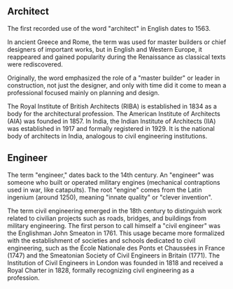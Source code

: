 ## Architect

The first recorded use of the word "architect" in English dates to 1563.

In ancient Greece and Rome, the term was used for master builders or chief designers of important works, but in English and Western Europe, it reappeared and gained popularity during the Renaissance as classical texts were rediscovered.

Originally, the word emphasized the role of a "master builder" or leader in construction, not just the designer, and only with time did it come to mean a professional focused mainly on planning and design.

The Royal Institute of British Architects (RIBA) is established in 1834 as a body for the architectural profession. The American Institute of Architects (AIA) was founded in 1857. In India, the Indian Institute of Architects (IIA) was established in 1917 and formally registered in 1929. It is the national body of architects in India, analogous to civil engineering institutions.

## Engineer

The term "engineer," dates back to the 14th century. An "engineer" was someone who built or operated military engines (mechanical contraptions used in war, like catapults). The root "engine" comes from the Latin ingenium (around 1250), meaning "innate quality" or "clever invention".

The term civil engineering emerged in the 18th century to distinguish work related to civilian projects such as roads, bridges, and buildings from military engineering. The first person to call himself a "civil engineer" was the Englishman John Smeaton in 1761. This usage became more formalized with the establishment of societies and schools dedicated to civil engineering, such as the École Nationale des Ponts et Chaussées in France (1747) and the Smeatonian Society of Civil Engineers in Britain (1771). The Institution of Civil Engineers in London was founded in 1818 and received a Royal Charter in 1828, formally recognizing civil engineering as a profession.
